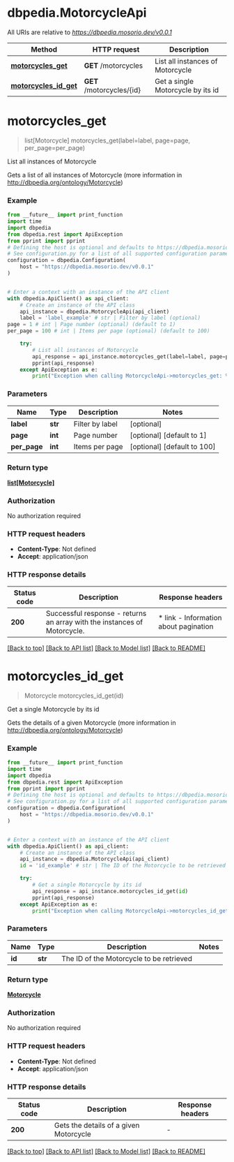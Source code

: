 # dbpedia.MotorcycleApi

All URIs are relative to *https://dbpedia.mosorio.dev/v0.0.1*

Method | HTTP request | Description
------------- | ------------- | -------------
[**motorcycles_get**](MotorcycleApi.md#motorcycles_get) | **GET** /motorcycles | List all instances of Motorcycle
[**motorcycles_id_get**](MotorcycleApi.md#motorcycles_id_get) | **GET** /motorcycles/{id} | Get a single Motorcycle by its id


# **motorcycles_get**
> list[Motorcycle] motorcycles_get(label=label, page=page, per_page=per_page)

List all instances of Motorcycle

Gets a list of all instances of Motorcycle (more information in http://dbpedia.org/ontology/Motorcycle)

### Example

```python
from __future__ import print_function
import time
import dbpedia
from dbpedia.rest import ApiException
from pprint import pprint
# Defining the host is optional and defaults to https://dbpedia.mosorio.dev/v0.0.1
# See configuration.py for a list of all supported configuration parameters.
configuration = dbpedia.Configuration(
    host = "https://dbpedia.mosorio.dev/v0.0.1"
)


# Enter a context with an instance of the API client
with dbpedia.ApiClient() as api_client:
    # Create an instance of the API class
    api_instance = dbpedia.MotorcycleApi(api_client)
    label = 'label_example' # str | Filter by label (optional)
page = 1 # int | Page number (optional) (default to 1)
per_page = 100 # int | Items per page (optional) (default to 100)

    try:
        # List all instances of Motorcycle
        api_response = api_instance.motorcycles_get(label=label, page=page, per_page=per_page)
        pprint(api_response)
    except ApiException as e:
        print("Exception when calling MotorcycleApi->motorcycles_get: %s\n" % e)
```

### Parameters

Name | Type | Description  | Notes
------------- | ------------- | ------------- | -------------
 **label** | **str**| Filter by label | [optional] 
 **page** | **int**| Page number | [optional] [default to 1]
 **per_page** | **int**| Items per page | [optional] [default to 100]

### Return type

[**list[Motorcycle]**](Motorcycle.md)

### Authorization

No authorization required

### HTTP request headers

 - **Content-Type**: Not defined
 - **Accept**: application/json

### HTTP response details
| Status code | Description | Response headers |
|-------------|-------------|------------------|
**200** | Successful response - returns an array with the instances of Motorcycle. |  * link - Information about pagination <br>  |

[[Back to top]](#) [[Back to API list]](../README.md#documentation-for-api-endpoints) [[Back to Model list]](../README.md#documentation-for-models) [[Back to README]](../README.md)

# **motorcycles_id_get**
> Motorcycle motorcycles_id_get(id)

Get a single Motorcycle by its id

Gets the details of a given Motorcycle (more information in http://dbpedia.org/ontology/Motorcycle)

### Example

```python
from __future__ import print_function
import time
import dbpedia
from dbpedia.rest import ApiException
from pprint import pprint
# Defining the host is optional and defaults to https://dbpedia.mosorio.dev/v0.0.1
# See configuration.py for a list of all supported configuration parameters.
configuration = dbpedia.Configuration(
    host = "https://dbpedia.mosorio.dev/v0.0.1"
)


# Enter a context with an instance of the API client
with dbpedia.ApiClient() as api_client:
    # Create an instance of the API class
    api_instance = dbpedia.MotorcycleApi(api_client)
    id = 'id_example' # str | The ID of the Motorcycle to be retrieved

    try:
        # Get a single Motorcycle by its id
        api_response = api_instance.motorcycles_id_get(id)
        pprint(api_response)
    except ApiException as e:
        print("Exception when calling MotorcycleApi->motorcycles_id_get: %s\n" % e)
```

### Parameters

Name | Type | Description  | Notes
------------- | ------------- | ------------- | -------------
 **id** | **str**| The ID of the Motorcycle to be retrieved | 

### Return type

[**Motorcycle**](Motorcycle.md)

### Authorization

No authorization required

### HTTP request headers

 - **Content-Type**: Not defined
 - **Accept**: application/json

### HTTP response details
| Status code | Description | Response headers |
|-------------|-------------|------------------|
**200** | Gets the details of a given Motorcycle |  -  |

[[Back to top]](#) [[Back to API list]](../README.md#documentation-for-api-endpoints) [[Back to Model list]](../README.md#documentation-for-models) [[Back to README]](../README.md)

